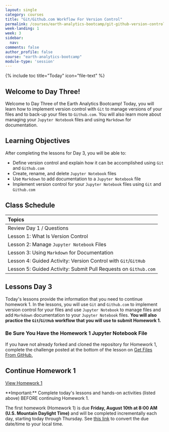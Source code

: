 ```yaml
---
layout: single
category: courses
title: "Git/Github.com Workflow For Version Control"
permalink: /courses/earth-analytics-bootcamp/git-github-version-control/
week-landing: 1
week: 3
sidebar:
  nav:
comments: false
author_profile: false
course: "earth-analytics-bootcamp"
module-type: 'session'
---
```

{% include toc title="Today" icon="file-text" %}

<div class="notice--info" markdown="1">

## <i class="fa fa-ship" aria-hidden="true"></i> Welcome to Day Three!

Welcome to Day Three of the Earth Analytics Bootcamp! Today, you will learn how to implement version control with `Git` to manage versions of your files and to back-up your files to `Github.com`. You will also learn more about managing your `Jupyter Notebook` files and using `Markdown` for documentation.


## <i class="fa fa-graduation-cap" aria-hidden="true"></i> Learning Objectives

After completing the lessons for Day 3, you will be able to:

* Define version control and explain how it can be accomplished using `Git` and `Github.com`
* Create, rename, and delete `Jupyter Notebook` files
* Use `Markdown` to add documentation to a `Jupyter Notebook` file
* Implement version control for your `Jupyter Notebook` files using `Git` and `Github.com`

</div>


## <i class="fa fa-calendar-check-o" aria-hidden="true"></i> Class Schedule

| Topics |
|:----------------------------------------------------------|
| Review Day 1 / Questions | 
| Lesson 1: What Is Version Control               | 
| Lesson 2: Manage `Jupyter Notebook` Files         |   
| Lesson 3: Using `Markdown` for Documentation |
| Lesson 4: Guided Activity: Version Control with `Git`/`GitHub`   |
| Lesson 5: Guided Activity: Submit Pull Requests on `Github.com` |


## <i class="fa fa-pencil"></i> Lessons Day 3

Today's lessons provide the information that you need to continue homework 1. In the lessons, you will use `Git` and `Github.com` to implement version control for your files and use `Jupyter Notebook` to manage files and add `Markdown` documentation to your `Jupyter Notebook` files. **You will also practice the `Git`/`GitHub` workflow that you will use to submit Homework 1.**


### Be Sure You Have the Homework 1 Jupyter Notebook File

If you have not already forked and cloned the repository for Homework 1, complete the challenge posted at the bottom of the lesson on <a href="{{ site.url }}/courses/earth-analytics-bootcamp/get-started-with-open-science/get-files-from-github/">Get Files From GitHub.</a>


## <i class="fa fa-pencil"></i>  Continue Homework 1

<a class="btn btn--info btn--x-large" href="{{ site.url }}/courses/earth-analytics-bootcamp/earth-analytics-bootcamp-homework-1/"> <i class="fa fa-info-circle"></i>
View Homework 1</a>

<div class="notice--success" markdown="1">
<i class="fa fa-star"></i> **Important:** Complete today's lessons and hands-on activities (listed above) BEFORE continuing Homework 1.
</div>

The first homework (Homework 1) is due **Friday, August 10th at 8:00 AM (U.S. Mountain Daylight Time)** and will be completed incrementally each day, starting today through Thursday. See <a href="https://www.timeanddate.com/worldclock/fixedtime.html?iso=20180810T08&p1=1243" target="_blank">this link</a>  to convert the due date/time to your local time.

